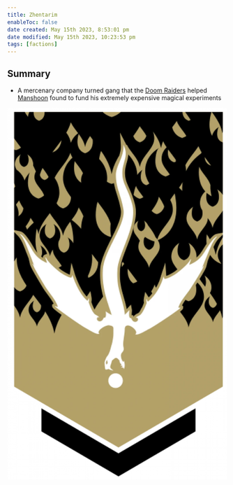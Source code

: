 ```yaml
---
title: Zhentarim
enableToc: false
date created: May 15th 2023, 8:53:01 pm
date modified: May 15th 2023, 10:23:53 pm
tags: [factions]
---
```

## Summary
- A mercenary company turned gang that the [Doom Raiders](content/Doom%20Raiders.md) helped [Manshoon](content/Manshoon.md) found to fund his extremely expensive magical experiments

![](attachments/Pasted%20image%2020230515212225.png)
